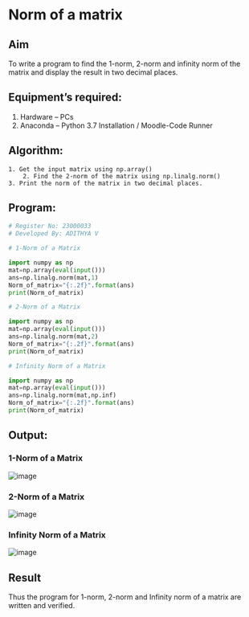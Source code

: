 # Norm of a matrix
## Aim
To write a program to find the 1-norm, 2-norm and infinity norm of the matrix and display the result in two decimal places.
## Equipment’s required:
1.	Hardware – PCs
2.	Anaconda – Python 3.7 Installation / Moodle-Code Runner
## Algorithm:
	1. Get the input matrix using np.array()   
        2. Find the 2-norm of the matrix using np.linalg.norm()
	3. Print the norm of the matrix in two decimal places.
## Program:
```Python
# Register No: 23000033
# Developed By: ADITHYA V

# 1-Norm of a Matrix

import numpy as np
mat=np.array(eval(input()))
ans=np.linalg.norm(mat,1)
Norm_of_matrix="{:.2f}".format(ans)
print(Norm_of_matrix)

# 2-Norm of a Matrix

import numpy as np
mat=np.array(eval(input()))
ans=np.linalg.norm(mat,2)
Norm_of_matrix="{:.2f}".format(ans)
print(Norm_of_matrix)

# Infinity Norm of a Matrix

import numpy as np
mat=np.array(eval(input()))
ans=np.linalg.norm(mat,np.inf)
Norm_of_matrix="{:.2f}".format(ans)
print(Norm_of_matrix)


```
## Output:
### 1-Norm of a Matrix

![image](https://github.com/ADITHYA23000033/Norm-of-a-matrix/assets/148514544/9d8cf929-c6b2-4b14-8eb7-e5c08e72836c)

### 2-Norm of a Matrix

![image](https://github.com/ADITHYA23000033/Norm-of-a-matrix/assets/148514544/298cb805-b801-4d21-ba42-02d8817adcef)

### Infinity Norm of a Matrix

![image](https://github.com/ADITHYA23000033/Norm-of-a-matrix/assets/148514544/c0745441-8f98-45a9-b3c0-c17aa27c8c9b)

## Result
Thus the program for 1-norm, 2-norm and Infinity norm of a matrix are written and verified.

